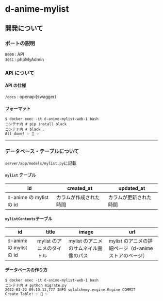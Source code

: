 # d-anime-mylist

## 開発について

### ポートの説明

`8000` : API  
`3031` : phpMyAdmin

### API について

#### API の仕様

`/docs` : openapi(swagger)

#### フォーマット

```
$ docker exec -it d-anime-mylist-web-1 bash
コンテナ内 # pip install black
コンテナ内 # black .
All done! ✨ 🍰 ✨
```

---

### データベース・テーブルについて

`server/app/models/mylist.py`に記載

#### `mylist` テーブル

| id                      | created_at             | updated_at             |
| ----------------------- | ---------------------- | ---------------------- |
| d-anime の mylist の id | カラムが作成された時間 | カラムが更新された時間 |

#### `mylistContents`テーブル

| id                      | title                     | image                                 | url                                                   |
| ----------------------- | ------------------------- | ------------------------------------- | ----------------------------------------------------- |
| d-anime の mylist の id | mylist のアニメのタイトル | mylist のアニメのサムネイル画像のパス | mylist のアニメの詳細ページ（d-anime ストアのページ） |

#### データベースの作り方

```
$ docker exec -it d-anime-mylist-web-1 bash
コンテナ内 # python migrate.py
2022-03-22 09:10:13,777 INFO sqlalchemy.engine.Engine COMMIT
Create Table! ✨ 🍰 ✨
```
